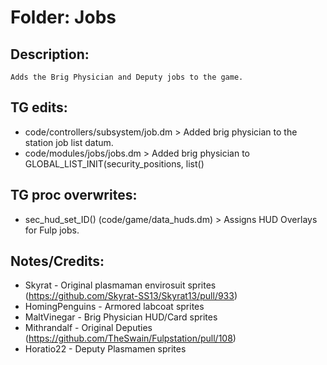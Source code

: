 # Folder: Jobs

## Description:

	Adds the Brig Physician and Deputy jobs to the game.

## TG edits:

- code/controllers/subsystem/job.dm > Added brig physician to the station job list datum.
- code/modules/jobs/jobs.dm > Added brig physician to GLOBAL_LIST_INIT(security_positions, list()

## TG proc overwrites:

- sec_hud_set_ID() (code/game/data_huds.dm) > Assigns HUD Overlays for Fulp jobs.

## Notes/Credits:

- Skyrat - Original plasmaman envirosuit sprites (https://github.com/Skyrat-SS13/Skyrat13/pull/933)
- HomingPenguins - Armored labcoat sprites
- MaltVinegar - Brig Physician HUD/Card sprites
- Mithrandalf - Original Deputies (https://github.com/TheSwain/Fulpstation/pull/108)
- Horatio22 - Deputy Plasmamen sprites
